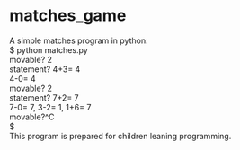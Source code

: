 matches_game
============

A simple matches program in python:
<br>
$ python matches.py
<br>
movable? 2
<br>
statement? 4+3= 4
<br>
4-0= 4
<br>
movable? 2
<br>
statement? 7+2= 7
<br>
7-0= 7, 3-2= 1, 1+6= 7
<br>
movable?^C
<br>
$
<br>
This program is prepared for children leaning programming.

